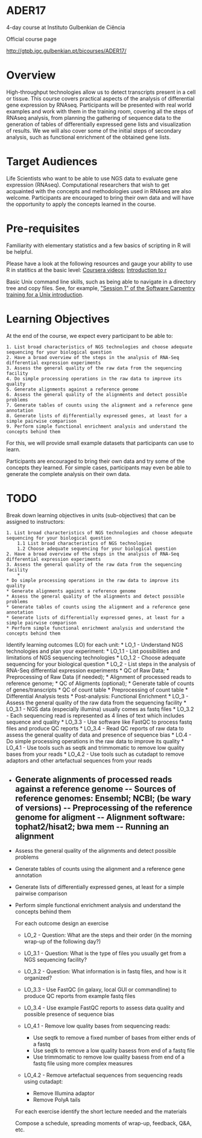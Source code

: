 # ADER17 #

4-day course at Instituto Gulbenkian de Ciência

Official course page

http://gtpb.igc.gulbenkian.pt/bicourses/ADER17/


# Overview

High-throughput technologies allow us to detect transcripts present in a cell or tissue. This course covers practical aspects of the analysis of differential gene expression by RNAseq. Participants will be presented with real world examples and work with them in the training room, covering all the steps of RNAseq analysis, from planning the gathering of sequence data to the generation of tables of differentially expressed gene lists and visualization of results. We we will also cover some of the initial steps of secondary analysis, such as functional enrichment of the obtained gene lists.


# Target Audiences

Life Scientists who want to be able to use NGS data to evaluate gene expression (RNAseq). Computational researchers that wish to get acquainted with the concepts and methodologies used in RNAseq are also welcome. Participants are encouraged to bring their own data and will have the opportunity to apply the concepts learned in the course. 


# Pre-requisites

Familiarity with elementary statistics and a few basics of scripting in R will be helpful.

Please have a look at the following resources and gauge your ability to use R in statitics at the basic level: [Coursera videos](http://blog.revolutionanalytics.com/2012/12/coursera-videos.html); [Introduction to r](http://bitesizebio.com/webinar/20600/beginners-introduction-to-r-statistical-software)

Basic Unix command line skills, such as being able to navigate in a directory tree and copy files. See, for example, ["Session 1" of the Software Carpentry training for a Unix introduction](http://bioinformatics-core-shared-training.github.io/shell-novice/). 


# Learning Objectives

At the end of the course, we expect every participant to be able to:

	1. List broad characteristics of NGS technologies and choose adequate sequencing for your biological question
	2. Have a broad overview of the steps in the analysis of RNA-Seq differential expression experiments
	3. Assess the general quality of the raw data from the sequencing facility
	4. Do simple processing operations in the raw data to improve its quality
	5. Generate alignments against a reference genome
	6. Assess the general quality of the alignments and detect possible problems
	7. Generate tables of counts using the alignment and a reference gene annotation
	8. Generate lists of differentially expressed genes, at least for a simple pairwise comparison
	9. Perform simple functional enrichment analysis and understand the concepts behind them

For this, we will provide small example datasets that participants can use to learn. 

Participants are encouraged to bring their own data and try some of the concepts they learned. For simple cases, participants may even be able to generate the complete analysis on their own data.


# TODO

Break down learning objectives in units (sub-objectives) that can be assigned to instructors:

	1. List broad characteristics of NGS technologies and choose adequate sequencing for your biological question
		1.1 List broad characteristics of NGS technologies
		1.2 Choose adequate sequencing for your biological question
	2. Have a broad overview of the steps in the analysis of RNA-Seq differential expression experiments
	3. Assess the general quality of the raw data from the sequencing facility
		*
	* Do simple processing operations in the raw data to improve its quality
	* Generate alignments against a reference genome
	* Assess the general quality of the alignments and detect possible problems
	* Generate tables of counts using the alignment and a reference gene annotation
	* Generate lists of differentially expressed genes, at least for a simple pairwise comparison
	* Perform simple functional enrichment analysis and understand the concepts behind them

Identify learning outcomes (LO) for each unit:
	* LO_1 - Understand NGS technologies and plan your experiment:
		* LO_1.1 - List possibilities and limitations of NGS sequencing technologies
		* LO_1.2 - Choose adequate sequencing for your biological question
	* LO_2 - List steps in the analysis of RNA-Seq differential expression experiments
		* QC of Raw Data; 
		* Preprocessing of Raw Data (if needed); 
		* Alignment of processed reads to reference genome; 
		* QC of Aligments (optional); 
		* Generate table of counts of genes/transcripts
		* QC of count table
		* Preprocessing of count table
		* Differential Analysis tests
		* Post-analysis: Functional Enrichment
	* LO_3 - Assess the general quality of the raw data from the sequencing facility
		* LO_3.1 - NGS data (especially illumina) usually comes as fastq files
		* LO_3.2 - Each sequencing read is represented as 4 lines of text which includes sequence and quality
		* LO_3.3 - Use software like FastQC to process fastq files and produce QC reports
		* LO_3.4 - Read QC reports of raw data to assess the general quality of data and presence of sequence bias
	* LO.4 - Do simple processing operations in the raw data to improve its quality
		* LO_4.1 - Use tools such as seqtk and trimmomatic to remove low quality bases from your reads
		* LO_4.2 - Use tools such as cutadapt to remove adaptors and other artefactual sequences from your reads

- Generate alignments of processed reads against a reference genome
	-- Sources of reference genomes: Ensembl; NCBI; (be wary of versions)
	-- Preprocessing of the reference genome for aligment
	-- Alignment software: tophat2/hisat2; bwa mem
	-- Running an alignment
	-- 
	
- Assess the general quality of the alignments and detect possible problems
- Generate tables of counts using the alignment and a reference gene annotation
- Generate lists of differentially expressed genes, at least for a simple pairwise comparison
- Perform simple functional enrichment analysis and understand the concepts behind them


    For each outcome design an exercise 

	* LO_2 - Question: What are the steps and their order (in the morning wrap-up of the following day?)

	* LO_3.1 - Question: What is the type of files you usually get from a NGS sequencing facility?

	* LO_3.2 - Question: What information is in fastq files, and how is it organized?

	* LO_3.3 - Use FastQC (in galaxy, local GUI or commandline) to produce QC reports from example fastq files

	* LO_3.4 - Use example FastQC reports to assess data quality and possible presence of sequence bias

	* LO_4.1 - Remove low quality bases from sequencing reads:

		* Use seqtk to remove a fixed number of bases from either ends of a fastq
		* Use seqtk to remove a low quality basess from end of a fastq file
		* Use trimmomatic to remove low quality basess from end of a fastq file using more complex measures

	* LO_4.2 - Remove artefactual sequences from sequencing reads using cutadapt:
		
		* Remove Illumina adaptor
		* Remove PolyA tails



    For each exercise identify the short lecture needed and the materials



    Compose a schedule, spreading moments of wrap-up, feedback, Q&A, etc. 





